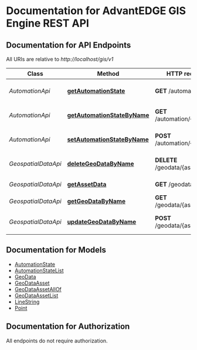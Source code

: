 # Documentation for AdvantEDGE GIS Engine REST API

<a name="documentation-for-api-endpoints"></a>
## Documentation for API Endpoints

All URIs are relative to *http://localhost/gis/v1*

Class | Method | HTTP request | Description
------------ | ------------- | ------------- | -------------
*AutomationApi* | [**getAutomationState**](Apis/AutomationApi.md#getautomationstate) | **GET** /automation | Get automation state
*AutomationApi* | [**getAutomationStateByName**](Apis/AutomationApi.md#getautomationstatebyname) | **GET** /automation/{type} | Get automation state
*AutomationApi* | [**setAutomationStateByName**](Apis/AutomationApi.md#setautomationstatebyname) | **POST** /automation/{type} | Set automation state
*GeospatialDataApi* | [**deleteGeoDataByName**](Apis/GeospatialDataApi.md#deletegeodatabyname) | **DELETE** /geodata/{assetName} | Delete geospatial data
*GeospatialDataApi* | [**getAssetData**](Apis/GeospatialDataApi.md#getassetdata) | **GET** /geodata | Get geospatial data
*GeospatialDataApi* | [**getGeoDataByName**](Apis/GeospatialDataApi.md#getgeodatabyname) | **GET** /geodata/{assetName} | Get geospatial data
*GeospatialDataApi* | [**updateGeoDataByName**](Apis/GeospatialDataApi.md#updategeodatabyname) | **POST** /geodata/{assetName} | Create/Update geospatial data


<a name="documentation-for-models"></a>
## Documentation for Models

 - [AutomationState](./Models/AutomationState.md)
 - [AutomationStateList](./Models/AutomationStateList.md)
 - [GeoData](./Models/GeoData.md)
 - [GeoDataAsset](./Models/GeoDataAsset.md)
 - [GeoDataAssetAllOf](./Models/GeoDataAssetAllOf.md)
 - [GeoDataAssetList](./Models/GeoDataAssetList.md)
 - [LineString](./Models/LineString.md)
 - [Point](./Models/Point.md)


<a name="documentation-for-authorization"></a>
## Documentation for Authorization

All endpoints do not require authorization.
